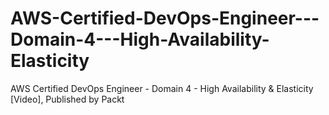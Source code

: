 # AWS-Certified-DevOps-Engineer---Domain-4---High-Availability-Elasticity
AWS Certified DevOps Engineer - Domain 4 - High Availability &amp; Elasticity [Video], Published by Packt 
